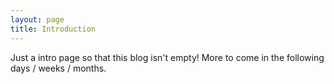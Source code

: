 ```yaml
---
layout: page
title: Introduction
---
```


Just a intro page so that this blog isn't empty! More to come in the following days / weeks / months.

